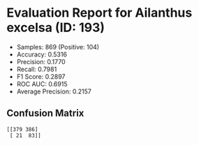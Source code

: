 # Evaluation Report for Ailanthus excelsa (ID: 193)
- Samples: 869 (Positive: 104)
- Accuracy: 0.5316
- Precision: 0.1770
- Recall: 0.7981
- F1 Score: 0.2897
- ROC AUC: 0.6915
- Average Precision: 0.2157

## Confusion Matrix
```
[[379 386]
 [ 21  83]]
```